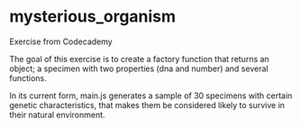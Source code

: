# mysterious_organism
 Exercise from Codecademy

The goal of this exercise is to create a factory function that returns an object; a specimen with two properties (dna and number) and several functions.

In its current form, main.js generates a sample of 30 specimens with certain genetic characteristics, that makes them be considered likely to survive in their natural environment.
